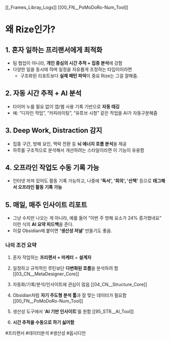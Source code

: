 [[_Frames_Libray_Logs]]
[[00_FN__PoMoDoRo-Num_Tool]]
# **왜 Rize인가?**

## 1. **혼자 일하는 프리랜서에게 최적화**

- 팀 협업이 아니라, **개인 중심의 시간 추적 + 집중 분석**에 강함
- 다양한 일을 동시에 하며 일정을 자유롭게 조정하는 타입이이라면
	- 구조화된 리포트보다 **실제 패턴 파악**이 중요 Rize는 그걸 잘해줌.

## 2. **자동 시간 추적 + AI 분석**

- 타이머 누를 필요 없이 앱/웹 사용 기록 기반으로 **자동 태깅**
- 예: “디자인 작업”, “카피라이팅”, “유튜브 시청” 같은 작업을 AI가 자동구분해줌

## 3. **Deep Work, Distraction 감지**

- 집중 구간, 방해 요인, 맥락 전환 등 **뇌 에너지 흐름 분석**을 제공
- 하루를 구조적으로 분석해서 개선하려는 스타일이라면 이 기능이 유용함

## 4. **오프라인 작업도 수동 기록 가능**

- 인터넷 꺼져 있어도 활동 기록 가능하고, 나중에 **'독서', '회의', '산책'** 등으로 **태그해서 오프라인 활동 기록 가능**

## 5. **매일, 매주 인사이트 리포트**

- 그냥 수치만 나오는 게 아니라, 예를 들어 “이번 주 방해 요소가 24% 증가했네요” 이런 식의 **AI 요약 피드백**을 준다.
- 이걸 Obsidian에 붙이면 **‘생산성 저널’** 만들기도 좋음.


### **나의 조건 요약**

1. 혼자 작업하는 **프리랜서 + 마케터** + **설계자**
    
2. 일정하고 규칙적인 루틴보단 **다변화된 흐름**을 분석하려 함
    [[03_CN__MetaDesigner_Core]]
3. 자동화/기록/분석/인사이트에 관심이 많음
    [[04_CN__Structure_Core]] 
4. Obsidian처럼 **자기 주도형 분석 툴**과 잘 맞는 데이터가 필요함
    [[00_FN__PoMoDoRo-Num_Tool]]
5. 생산성 도구에서 ‘**AI 기반 인사이트**’를 원함
    [[95_STR__AI_Tool]]
6. **시간 추적을 수동으로 하기 싫어함**

#프리랜서 #데이터분석 #생산성 #옵시디언 